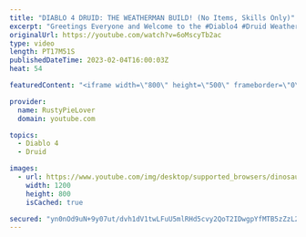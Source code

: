 ```yaml
---
title: "DIABLO 4 DRUID: THE WEATHERMAN BUILD! (No Items, Skills Only)"
excerpt: "Greetings Everyone and Welcome to the #Diablo4 #Druid Weatherman Build, where we dive into the skills needed to create the ..."
originalUrl: https://youtube.com/watch?v=6oMscyTb2ac
type: video
length: PT17M51S
publishedDateTime: 2023-02-04T16:00:03Z
heat: 54

featuredContent: "<iframe width=\"800\" height=\"500\" frameborder=\"0\" src=\"https://www.youtube.com/embed/6oMscyTb2ac\" allow=\"accelerometer; autoplay; encrypted-media; gyroscope; picture-in-picture\" allowfullscreen></iframe>"

provider:
  name: RustyPieLover
  domain: youtube.com

topics:
  - Diablo 4
  - Druid

images:
  - url: https://www.youtube.com/img/desktop/supported_browsers/dinosaur.png
    width: 1200
    height: 800
    isCached: true

secured: "yn0nOd9uN+9y07ut/dvh1dV1twLFuU5mlRHd5cvy2QoT2IDwgpYfMTB5zZzL2mdpjYv8iP9fCWsCvfuFwqbhMnk3XYchOLPBLPIgdXpcbUo25ulFKSoxb+eXf3kUzMB02nOAPvJpVZWreP8ZulxWtcp139i1TViwPDIVxiwqMiXDenNBee+uuxh8cf6N2BsI4VLs3WkhNrSoWGaBVeqJe8Wn9pTYvyiLrHxQn2JfaeR65PHyHGTOvVwOq08D+WTqAJ/VtkiOTkW8stxsHHXr9X6usLQGDU7hpg/H1UGAH7FMKyVSlnm1Iah+nMAVZndOIiiAuV/WR8RIMSmyb3xjiygmV2DKZIjOfJXikprztYFNrdx7+83h4WXrKdwlOHHdafQEK7l6t49wY4kn+2BprGANjRyCOH4TwWVxtekzvQE=;uO7tdnzPuspIDatGByYHaA=="
---
```


